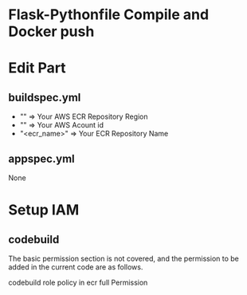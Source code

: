 # Flask-Pythonfile Compile and Docker push


# Edit Part

## buildspec.yml
- "<region>" => Your AWS ECR Repository Region
- "<accessid>" => Your AWS Acount id 
- "<ecr_name>" => Your ECR Repository Name

## appspec.yml

None

# Setup IAM

## codebuild 

The basic permission section is not covered, and the permission to be added 
in the current code are as follows.

codebuild role policy in ecr full Permission
